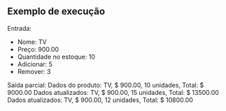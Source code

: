 ## Exemplo de execução
Entrada:
- Nome: TV
- Preço: 900.00
- Quantidade no estoque: 10
- Adicionar: 5
- Remover: 3

Saída parcial:
Dados do produto: TV, $ 900.00, 10 unidades, Total: $ 9000.00
Dados atualizados: TV, $ 900.00, 15 unidades, Total: $ 13500.00
Dados atualizados: TV, $ 900.00, 12 unidades, Total: $ 10800.00
